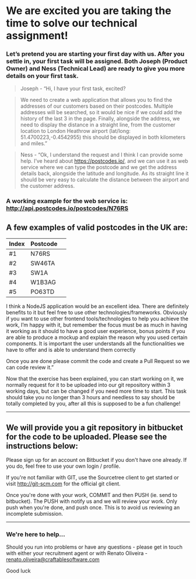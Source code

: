 # We are excited you are taking the time to solve our technical assignment! #

### Let’s pretend you are starting your first day with us. After you settle in, your first task will be assigned. Both Joseph (Product Owner) and Ness (Technical Lead) are ready to give you more details on your first task. ###

> Joseph - “Hi, I have your first task, excited?

> We need to create a web application that allows you to find the addresses of our customers based on their postcodes. Multiple addresses will be searched, so it would be nice if we could add the history of the last 3 in the page. Finally, alongside the address, we need to display the distance in a straight line, from the customer location to London Heathrow airport (lat/long: 51.4700223,-0.4542955) this should be displayed in both kilometers and miles.”

> Ness - “Ok, I understand the request and I think I can provide some help. I’ve heard about https://postcodes.io/, and we can use it as web service where we can type the postcode and we get the address details back, alongside the latitude and longitude. As its straight line it should be very easy to calculate the distance between the airport and the customer address.

### A working example for the web service is: http://api.postcodes.io/postcodes/N76RS

## A few examples of valid postcodes in the UK are:

| Index    | Postcode |          |
|----------|----------|----------|
| #1       | N76RS    |          |
| #2       | SW46TA   |          |
| #3       | SW1A     |          |
| #4       | W1B3AG   |          |
| #5       | PO63TD   |          |

     
	     
		 

I think a NodeJS application would be an excellent idea. There are definitely benefits to it but feel free to use other technologies/frameworks. Obviously if you want to use other frontend tools/technologies to help you achieve the work, I’m happy with it, but remember the focus must be as much in having it working as it should to have a good user experience, bonus points if you are able to produce a mockup and explain the reason why you used certain components. It is important the user understands all the functionalities we have to offer and is able to understand them correctly

Once you are done please commit the code and create a Pull Request so we can code review it.”

Now that the exercise has been explained, you can start working on it, we normally request for it to be uploaded into our git repository within 3 working days, but can be changed if you need more time to start. This task should take you no longer than 3 hours and needless to say should be totally completed by you, after all this is supposed to be a fun challenge! 

---

## We will provide you a git repository in bitbucket for the code to be uploaded. Please see the instructions below:

Please sign up for an account on Bitbucket if you don't have one already. If you do, feel free to use your own login / profile.

If you're not familiar with GIT, use the Sourcetree client to get started or visit http://git-scm.com for the official git client.

Once you're done with your work, COMMIT and then PUSH (ie. send to bitbucket). The PUSH with notify us and we will review your work. Only push when you're done, and push once. This is to avoid us reviewing an incomplete submission.

---

### We're here to help...
Should you run into problems or have any questions - please get in touch with either your recruitment agent or with Renato Oliveira - renato.oliveira@craftablesoftware.com

Good luck  
